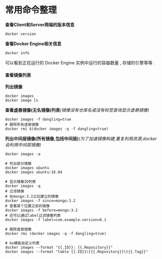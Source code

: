 # 常用命令整理

**查看Client和Server两端的版本信息**

```
docker version
```

**查看Docker Engine相关信息**

```
docker info
```

可以看到正在运行的 Docker Engine 实例中运行的容器数量 , 存储的引擎等等 .

#### 查看镜像列表

**列出镜像**

```
docker images
docker image ls
```

**查看虚悬镜像\(无名镜像\)列表**_\(镜像没有仓库名或没有标签查询显示虚悬镜像\)_

```
docker images -f dangling=true
# 删除所有虚悬镜像
docker rmi $(docker images -q -f dangling=true)
```

**列出中间层镜像\(所有镜像,包括中间层\)**_\(为了加速镜像构建,重复利用资源,docker会利用中间层镜像\)_

```
docker images -a
```

```
# 列出部分镜像
docker images ubuntu
docker images ubuntu:16.04

# 显示镜像ID列表
docker images -q
# 过滤镜像
# 在mongo:3.2之后建立的镜像
docker images -f since=mongo:3.2
# 查看某个位置之前的镜像
docker images -f before=mongo:3.2
# 还可以通过label过滤镜像列表
docker images -f label=com.example.version=0.1

# 删除虚悬镜像
docker rmi (docker images -q -f dangling=true)

# Go模板自定义列表
docker images --format "{{.ID}}: {{.Repository}}"
docker images --format "table {{.ID}}\t{{.Repository}}\t{{.Tag}}"
```



